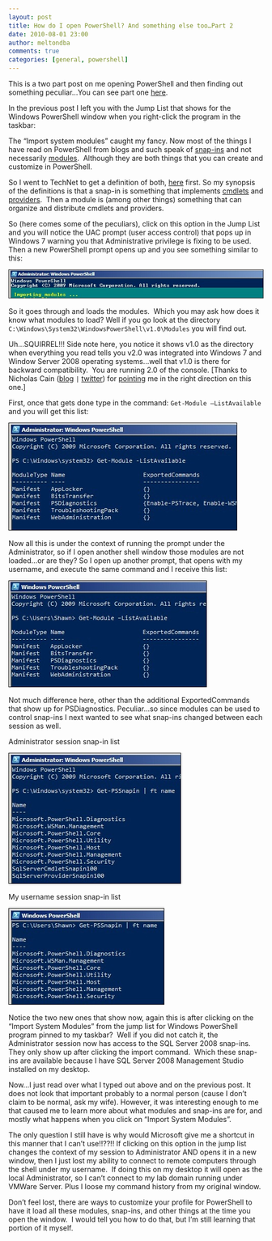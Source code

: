 ```yaml
---
layout: post
title: How do I open PowerShell? And something else too…Part 2
date: 2010-08-01 23:00
author: meltondba
comments: true
categories: [general, powershell]
---
```


This is a two part post on me opening PowerShell and then finding out something peculiar…You can see part one <a href="/2010-07-30-how-do-i-open-powershell-and-something-else-toopart-1" target="_blank">here</a>.

In the previous post I left you with the Jump List that shows for the Windows PowerShell window when you right-click the program in the taskbar:

The “Import system modules” caught my fancy. Now most of the things I have read on PowerShell from blogs and such speak of <a href="http://msdn.microsoft.com/en-us/library/ms714450(VS.85).aspx" target="_blank">snap-ins</a> and not necessarily <a href="http://msdn.microsoft.com/en-us/library/dd878310(VS.85).aspx" target="_blank">modules</a>.  Although they are both things that you can create and customize in PowerShell.

So I went to TechNet to get a definition of both, <a href="http://technet.microsoft.com/en-us/library/dd745031(VS.85).aspx" target="_blank">here</a> first. So my synopsis of the definitions is that a snap-in is something that implements <a href="http://technet.microsoft.com/en-us/scriptcenter/dd772285.aspx" target="_blank">cmdlets</a> and <a href="http://technet.microsoft.com/en-us/library/dd347723.aspx" target="_blank">providers</a>.  Then a module is (among other things) something that can organize and distribute cmdlets and providers.

So (here comes some of the peculiars), click on this option in the Jump List and you will notice the UAC prompt (user access control) that pops up in Windows 7 warning you that Administrative privilege is fixing to be used. Then a new PowerShell prompt opens up and you see something similar to this:

![](/img/importsystemmodules_thumb.jpg)

So it goes through and loads the modules.  Which you may ask how does it know what modules to load? Well if you go look at the directory `C:\Windows\System32\WindowsPowerShell\v1.0\Modules` you will find out.

Uh…SQUIRREL!!! Side note here, you notice it shows v1.0 as the directory when everything you read tells you v2.0 was integrated into Windows 7 and Window Server 2008 operating systems…well that v1.0 is there for backward compatibility.  You are running 2.0 of the console. [Thanks to Nicholas Cain (<a href="http://www.englishtosql.com/" target="_blank">blog</a> `|` <a href="http://twitter.com/anonythemouse" target="_blank">twitter</a>) for <a href="http://serverfault.com/questions/73410/how-to-uninstall-windows-powershell-v1-0-on-windows-7-rtm" target="_blank">pointing</a> me in the right direction on this one.]

First, once that gets done type in the command: `Get-Module –ListAvailable` and you will get this list:

![](/img/importsystemmodules_moduleslist_thumb.jpg)

Now all this is under the context of running the prompt under the Administrator, so if I open another shell window those modules are not loaded…or are they? So I open up another prompt, that opens with my username, and execute the same command and I receive this list:

![](/img/importsystemmodules_moduleslist_myacct_thumb.jpg)

Not much difference here, other than the additional ExportedCommands that show up for PSDiagnostics. Peculiar…so since modules can be used to control snap-ins I next wanted to see what snap-ins changed between each session as well.

Administrator session snap-in list

![](/img/importsystemmodules_snapinlist_admin_thumb.jpg)

My username session snap-in list

![](/img/importsystemmodules_snapinlist_me_thumb.jpg)

Notice the two new ones that show now, again this is after clicking on the “Import System Modules” from the jump list for Windows PowerShell program pinned to my taskbar?  Well if you did not catch it, the Administrator session now has access to the SQL Server 2008 snap-ins.  They only show up after clicking the import command.  Which these snap-ins are available because I have SQL Server 2008 Management Studio installed on my desktop.

Now…I just read over what I typed out above and on the previous post. It does not look that important probably to a normal person (cause I don’t claim to be normal, ask my wife). However, it was interesting enough to me that caused me to learn more about what modules and snap-ins are for, and mostly what happens when you click on “Import System Modules”.

The only question I still have is why would Microsoft give me a shortcut in this manner that I can’t use!!??!! If clicking on this option in the jump list changes the context of my session to Administrator AND opens it in a new window, then I just lost my ability to connect to remote computers through the shell under my username.  If doing this on my desktop it will open as the local Administrator, so I can’t connect to my lab domain running under VMWare Server. Plus I loose my command history from my original window.

Don’t feel lost, there are ways to customize your profile for PowerShell to have it load all these modules, snap-ins, and other things at the time you open the window.  I would tell you how to do that, but I’m still learning that portion of it myself.
